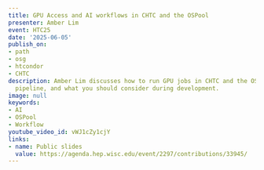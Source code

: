 ```yaml
---
title: GPU Access and AI workflows in CHTC and the OSPool
presenter: Amber Lim
event: HTC25
date: '2025-06-05'
publish_on:
- path
- osg
- htcondor
- CHTC
description: Amber Lim discusses how to run GPU jobs in CHTC and the OSPool, the researcher-to-AI-workflow-proficiency
  pipeline, and what you should consider during development.
image: null
keywords:
- AI
- OSPool
- Workflow
youtube_video_id: vWJ1cZy1cjY
links:
- name: Public slides
  value: https://agenda.hep.wisc.edu/event/2297/contributions/33945/
---
```

